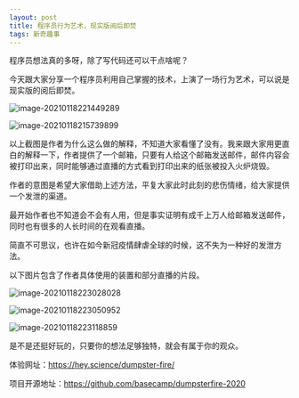 ```yaml
---
layout: post
title: 程序员行为艺术，现实版阅后即焚
tags: 新奇趣事
---
```


程序员想法真的多呀，除了写代码还可以干点啥呢？

今天跟大家分享一个程序员利用自己掌握的技术，上演了一场行为艺术，可以说是现实版的阅后即焚。

![image-20210118221449289](https://7465-test-3c9b5e-books-1301492295.tcb.qcloud.la/images/compress_image-20210118221449289.png)

![image-20210118215739899](https://7465-test-3c9b5e-books-1301492295.tcb.qcloud.la/images/compress_image-20210118215739899.png)

以上截图是作者为什么这么做的解释，不知道大家看懂了没有。我来跟大家用更直白的解释一下，作者提供了一个邮箱，只要有人给这个邮箱发送邮件，邮件内容会被打印出来，同时能够通过直播的方式看到打印出来的纸张被投入火炉烧毁。

作者的意图是希望大家借助上述方法，平复大家此时此刻的悲伤情绪，给大家提供一个发泄的渠道。

最开始作者也不知道会不会有人用，但是事实证明有成千上万人给邮箱发送邮件，同时也有很多的人长时间的在观看直播。

简直不可思议，也许在如今新冠疫情肆虐全球的时候，这不失为一种好的发泄方法。

以下图片包含了作者具体使用的装置和部分直播的片段。

![image-20210118223028028](https://7465-test-3c9b5e-books-1301492295.tcb.qcloud.la/images/compress_image-20210118223028028.png)

![image-20210118223050952](https://7465-test-3c9b5e-books-1301492295.tcb.qcloud.la/images/compress_image-20210118223050952.png)

![image-20210118223118859](https://7465-test-3c9b5e-books-1301492295.tcb.qcloud.la/images/compress_image-20210118223118859.png)

是不是还挺好玩的，只要你的想法足够独特，就会有属于你的观众。

体验网址：https://hey.science/dumpster-fire/

项目开源地址：https://github.com/basecamp/dumpsterfire-2020